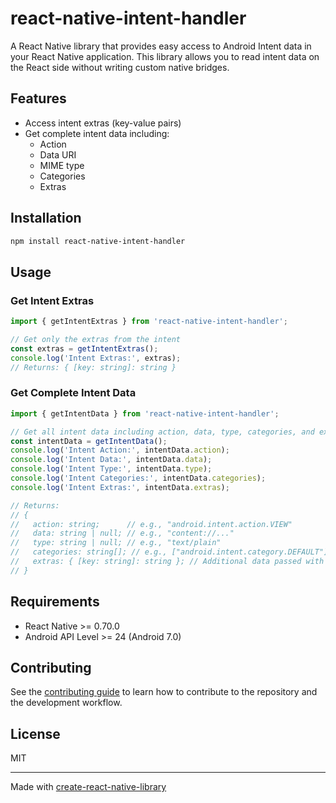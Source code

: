 # react-native-intent-handler

A React Native library that provides easy access to Android Intent data in your React Native application. This library allows you to read intent data on the React side without writing custom native bridges.

## Features

- Access intent extras (key-value pairs)
- Get complete intent data including:
  - Action
  - Data URI
  - MIME type
  - Categories
  - Extras

## Installation

```sh
npm install react-native-intent-handler
```

## Usage

### Get Intent Extras
```js
import { getIntentExtras } from 'react-native-intent-handler';

// Get only the extras from the intent
const extras = getIntentExtras();
console.log('Intent Extras:', extras);
// Returns: { [key: string]: string }
```

### Get Complete Intent Data
```js
import { getIntentData } from 'react-native-intent-handler';

// Get all intent data including action, data, type, categories, and extras
const intentData = getIntentData();
console.log('Intent Action:', intentData.action);
console.log('Intent Data:', intentData.data);
console.log('Intent Type:', intentData.type);
console.log('Intent Categories:', intentData.categories);
console.log('Intent Extras:', intentData.extras);

// Returns:
// {
//   action: string;      // e.g., "android.intent.action.VIEW"
//   data: string | null; // e.g., "content://..."
//   type: string | null; // e.g., "text/plain"
//   categories: string[]; // e.g., ["android.intent.category.DEFAULT"]
//   extras: { [key: string]: string }; // Additional data passed with the intent
// }
```

## Requirements

- React Native >= 0.70.0
- Android API Level >= 24 (Android 7.0)

## Contributing

See the [contributing guide](CONTRIBUTING.md) to learn how to contribute to the repository and the development workflow.

## License

MIT

---

Made with [create-react-native-library](https://github.com/callstack/react-native-builder-bob)
